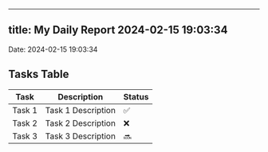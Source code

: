 
---
title: My Daily Report 2024-02-15 19:03:34
---

Date: 2024-02-15 19:03:34

## Tasks Table

| Task | Description | Status |
|------|-------------|--------|
| Task 1 | Task 1 Description | ✅ |
| Task 2 | Task 2 Description | ❌ |
| Task 3 | Task 3 Description | 🔜 |
